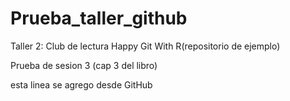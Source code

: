 # Prueba_taller_github

Taller 2: Club de lectura Happy Git With R(repositorio de ejemplo)

Prueba de sesion 3 (cap 3 del libro)

esta linea se agrego desde GitHub
